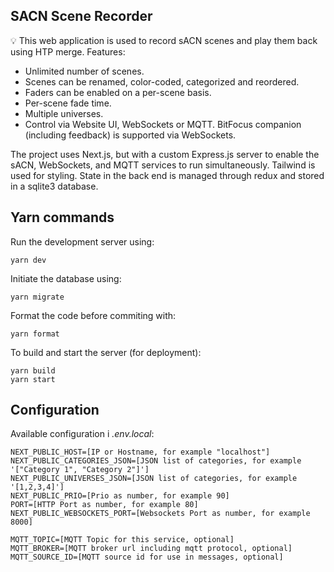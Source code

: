 ## SACN Scene Recorder

💡 This web application is used to record sACN scenes and play them back using HTP merge. Features:

-   Unlimited number of scenes.
-   Scenes can be renamed, color-coded, categorized and reordered.
-   Faders can be enabled on a per-scene basis.
-   Per-scene fade time.
-   Multiple universes.
-   Control via Website UI, WebSockets or MQTT. BitFocus companion (including feedback) is supported via WebSockets.

The project uses Next.js, but with a custom Express.js server to enable the sACN, WebSockets, and MQTT services to run simultaneously. Tailwind is used for styling. State in the back end is managed through redux and stored in a sqlite3 database.

## Yarn commands

Run the development server using:

```
yarn dev
```

Initiate the database using:

```
yarn migrate
```

Format the code before commiting with:

```
yarn format
```

To build and start the server (for deployment):

```
yarn build
yarn start
```

## Configuration

Available configuration i _.env.local_:

```
NEXT_PUBLIC_HOST=[IP or Hostname, for example "localhost"]
NEXT_PUBLIC_CATEGORIES_JSON=[JSON list of categories, for example '["Category 1", "Category 2"]']
NEXT_PUBLIC_UNIVERSES_JSON=[JSON list of categories, for example '[1,2,3,4]']
NEXT_PUBLIC_PRIO=[Prio as number, for example 90]
PORT=[HTTP Port as number, for example 80]
NEXT_PUBLIC_WEBSOCKETS_PORT=[Websockets Port as number, for example 8000]

MQTT_TOPIC=[MQTT Topic for this service, optional]
MQTT_BROKER=[MQTT broker url including mqtt protocol, optional]
MQTT_SOURCE_ID=[MQTT source id for use in messages, optional]
```
